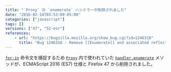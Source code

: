 ```yaml
---
title: "`Proxy` の `enumerate` ハンドラーが削除されました"
date: "2016-02-14T03:53:00-05:00"
categories: ["javascript"]
tags: []
versions: ["47", "52-esr"]
references:
    - url: "https://bugzilla.mozilla.org/show_bug.cgi?id=1246318"
      title: "Bug 1246318 - Remove [[Enumerate]] and associated reflective capabilities"
---
```

[`for-in`](https://developer.mozilla.org/docs/Web/JavaScript/Reference/Statements/for...in) 命令文を捕捉するため [`Proxy`](https://developer.mozilla.org/docs/Web/JavaScript/Reference/Global_Objects/Proxy) 内で使われていた [`handler.enumerate`](https://developer.mozilla.org/docs/Web/JavaScript/Reference/Global_Objects/Proxy/handler/enumerate) メソッドが、ECMAScript 2016 (ES7) 仕様と Firefox 47 から削除されました。
